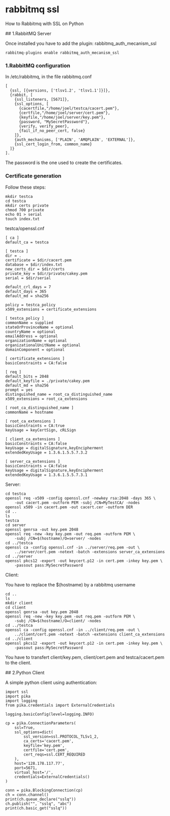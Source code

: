 # rabbitmq ssl

How to Rabbitmq with SSL on Python

## 1.RabbitMQ Server

Once installed you have to add the plugin: rabbitmq_auth_mecanism_ssl

```rabbitmq-plugins enable rabbitmq_auth_mecanism_ssl```

### 1.RabbitMQ configuration

In /etc/rabbitmq, in the file rabbitmq.conf

```
[
  {ssl, [{versions, ['tlsv1.2', 'tlsv1.1']}]},
  {rabbit, [
    {ssl_listeners, [5671]},
    {ssl_options, [
      {cacertfile,"/home/joel/testca/cacert.pem"},
      {certfile,"/home/joel/server/cert.pem"},
      {keyfile,"/home/joel/server/key.pem"},
      {password, "MySecretPassword"},
      {verify, verify_peer},
      {fail_if_no_peer_cert, false}
    ]},
    {auth_mechanisms, ['PLAIN', 'AMQPLAIN', 'EXTERNAL']},
    {ssl_cert_login_from, common_name}
  ]}
].
```

The password is the one used to create the certificates.

### Certificate generation

Follow these steps:

```
mkdir testca
cd testca
mkdir certs private
chmod 700 private
echo 01 > serial
touch index.txt
```

testca/openssl.cnf
```
[ ca ]
default_ca = testca

[ testca ]
dir = .
certificate = $dir/cacert.pem
database = $dir/index.txt
new_certs_dir = $dir/certs
private_key = $dir/private/cakey.pem
serial = $dir/serial

default_crl_days = 7
default_days = 365
default_md = sha256

policy = testca_policy
x509_extensions = certificate_extensions

[ testca_policy ]
commonName = supplied
stateOrProvinceName = optional
countryName = optional
emailAddress = optional
organizationName = optional
organizationalUnitName = optional
domainComponent = optional

[ certificate_extensions ]
basicConstraints = CA:false

[ req ]
default_bits = 2048
default_keyfile = ./private/cakey.pem
default_md = sha256
prompt = yes
distinguished_name = root_ca_distinguished_name
x509_extensions = root_ca_extensions

[ root_ca_distinguished_name ]
commonName = hostname

[ root_ca_extensions ]
basicConstraints = CA:true
keyUsage = keyCertSign, cRLSign

[ client_ca_extensions ]
basicConstraints = CA:false
keyUsage = digitalSignature,keyEncipherment
extendedKeyUsage = 1.3.6.1.5.5.7.3.2

[ server_ca_extensions ]
basicConstraints = CA:false
keyUsage = digitalSignature,keyEncipherment
extendedKeyUsage = 1.3.6.1.5.5.7.3.1
```

Server:

```
cd testca
openssl req -x509 -config openssl.cnf -newkey rsa:2048 -days 365 \
    -out cacert.pem -outform PEM -subj /CN=MyTestCA/ -nodes
openssl x509 -in cacert.pem -out cacert.cer -outform DER
cd ..
ls
testca
cd server
openssl genrsa -out key.pem 2048
openssl req -new -key key.pem -out req.pem -outform PEM \
    -subj /CN=$(hostname)/O=server/ -nodes
cd ../testca
openssl ca -config openssl.cnf -in ../server/req.pem -out \
    ../server/cert.pem -notext -batch -extensions server_ca_extensions
cd ../server
openssl pkcs12 -export -out keycert.p12 -in cert.pem -inkey key.pem \
    -passout pass:MySecretPassword
```

Client:

You have to replace the $(hostname) by a rabbitmq username

```
cd ..
ls
mkdir client
cd client
openssl genrsa -out key.pem 2048
openssl req -new -key key.pem -out req.pem -outform PEM \
    -subj /CN=$(hostname)/O=client/ -nodes
cd ../testca
openssl ca -config openssl.cnf -in ../client/req.pem -out \
    ../client/cert.pem -notext -batch -extensions client_ca_extensions
cd ../client
openssl pkcs12 -export -out keycert.p12 -in cert.pem -inkey key.pem \
    -passout pass:MySecretPassword
```

You have to transfert client/key.pem, client/cert.pem and testca/cacert.pem to the client.

## 2.Python Client

A simple python client using authentication:

```
import ssl
import pika
import logging
from pika.credentials import ExternalCredentials

logging.basicConfig(level=logging.INFO)

cp = pika.ConnectionParameters(
    ssl=True,
    ssl_options=dict(
        ssl_version=ssl.PROTOCOL_TLSv1_2,
        ca_certs='cacert.pem',
        keyfile='key.pem',
        certfile='cert.pem',
        cert_reqs=ssl.CERT_REQUIRED
    ),
    host='128.178.117.77',
    port=5671,
    virtual_host='/',
    credentials=ExternalCredentials()
)

conn = pika.BlockingConnection(cp)
ch = conn.channel()
print(ch.queue_declare("sslq"))
ch.publish("", "sslq", "abc")
print(ch.basic_get("sslq"))
```
